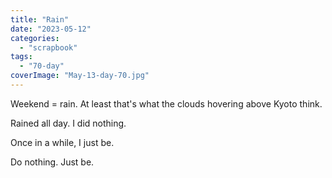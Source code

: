 ```yaml
---
title: "Rain"
date: "2023-05-12"
categories: 
  - "scrapbook"
tags: 
  - "70-day"
coverImage: "May-13-day-70.jpg"
---
```

<!--more-->

Weekend = rain. At least that's what the clouds hovering above Kyoto think.

Rained all day. I did nothing.

Once in a while, I just be.

Do nothing. Just be.
